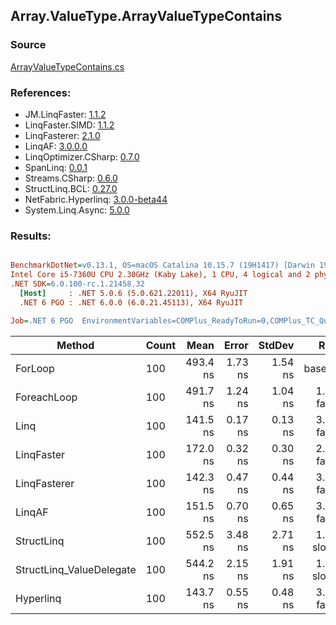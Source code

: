 ﻿## Array.ValueType.ArrayValueTypeContains

### Source
[ArrayValueTypeContains.cs](../LinqBenchmarks/Array/ValueType/ArrayValueTypeContains.cs)

### References:
- JM.LinqFaster: [1.1.2](https://www.nuget.org/packages/JM.LinqFaster/1.1.2)
- LinqFaster.SIMD: [1.1.2](https://www.nuget.org/packages/LinqFaster.SIMD/1.0.3)
- LinqFasterer: [2.1.0](https://www.nuget.org/packages/LinqFasterer/2.1.0)
- LinqAF: [3.0.0.0](https://www.nuget.org/packages/LinqAF/3.0.0.0)
- LinqOptimizer.CSharp: [0.7.0](https://www.nuget.org/packages/LinqOptimizer.CSharp/0.7.0)
- SpanLinq: [0.0.1](https://www.nuget.org/packages/SpanLinq/0.0.1)
- Streams.CSharp: [0.6.0](https://www.nuget.org/packages/Streams.CSharp/0.6.0)
- StructLinq.BCL: [0.27.0](https://www.nuget.org/packages/StructLinq/0.27.0)
- NetFabric.Hyperlinq: [3.0.0-beta44](https://www.nuget.org/packages/NetFabric.Hyperlinq/3.0.0-beta44)
- System.Linq.Async: [5.0.0](https://www.nuget.org/packages/System.Linq.Async/5.0.0)

### Results:
``` ini

BenchmarkDotNet=v0.13.1, OS=macOS Catalina 10.15.7 (19H1417) [Darwin 19.6.0]
Intel Core i5-7360U CPU 2.30GHz (Kaby Lake), 1 CPU, 4 logical and 2 physical cores
.NET SDK=6.0.100-rc.1.21458.32
  [Host]     : .NET 5.0.6 (5.0.621.22011), X64 RyuJIT
  .NET 6 PGO : .NET 6.0.0 (6.0.21.45113), X64 RyuJIT

Job=.NET 6 PGO  EnvironmentVariables=COMPlus_ReadyToRun=0,COMPlus_TC_QuickJitForLoops=1,COMPlus_TieredPGO=1  Runtime=.NET 6.0  

```
|                   Method | Count |     Mean |   Error |  StdDev |        Ratio | RatioSD |  Gen 0 | Allocated |
|------------------------- |------ |---------:|--------:|--------:|-------------:|--------:|-------:|----------:|
|                  ForLoop |   100 | 493.4 ns | 1.73 ns | 1.54 ns |     baseline |         |      - |         - |
|              ForeachLoop |   100 | 491.7 ns | 1.24 ns | 1.04 ns | 1.00x faster |   0.00x |      - |         - |
|                     Linq |   100 | 141.5 ns | 0.17 ns | 0.13 ns | 3.49x faster |   0.01x |      - |         - |
|               LinqFaster |   100 | 172.0 ns | 0.32 ns | 0.30 ns | 2.87x faster |   0.01x |      - |         - |
|             LinqFasterer |   100 | 142.3 ns | 0.47 ns | 0.44 ns | 3.47x faster |   0.02x |      - |         - |
|                   LinqAF |   100 | 151.5 ns | 0.70 ns | 0.65 ns | 3.26x faster |   0.02x |      - |         - |
|               StructLinq |   100 | 552.5 ns | 3.48 ns | 2.71 ns | 1.12x slower |   0.01x | 0.0153 |      32 B |
| StructLinq_ValueDelegate |   100 | 544.2 ns | 2.15 ns | 1.91 ns | 1.10x slower |   0.01x |      - |         - |
|                Hyperlinq |   100 | 143.7 ns | 0.55 ns | 0.48 ns | 3.43x faster |   0.02x |      - |         - |

